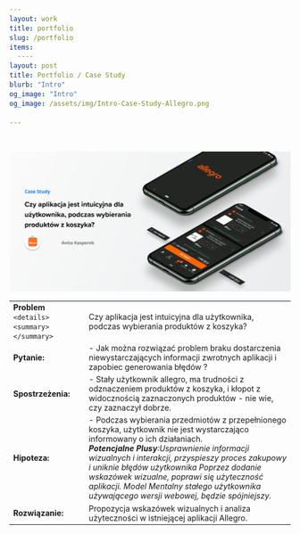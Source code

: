 ```yaml
---
layout: work
title: portfolio
slug: /portfolio
items:
  ----
layout: post
title: Portfolio / Case Study
blurb: "Intro"
og_image: "Intro"
og_image: /assets/img/Intro-Case-Study-Allegro.png
      
---   
```

<br>

[![image-text](https://raw.githubusercontent.com/AnitakasperekUX/AnitakasperekUX.github.io/main/assets/img/tytul.png)](https://raw.githubusercontent.com/AnitakasperekUX/AnitakasperekUX.github.io/main/assets/img/tytul.png) <br>


|                                            |                                                              |
| ------------------------------------------ | ------------------------------------------------------------ |
| **Problem** `<details><summary></summary>` | Czy aplikacja jest intuicyjna dla użytkownika, podczas wybierania produktów z koszyka? |
| **Pytanie:**                               | - Jak można rozwiązać problem braku dostarczenia niewystarczających informacji zwrotnych aplikacji i zapobiec generowania błędów ? |
| **Spostrzeżenia:**                         | - Stały użytkownik allegro, ma trudności z odznaczeniem produktów z koszyka, i kłopot z widocznością zaznaczonych produktów - nie wie, czy zaznaczył dobrze. |
| **Hipoteza:**                              | - Podczas wybierania przedmiotów z przepełnionego koszyka, użytkownik nie jest wystarczająco informowany o ich działaniach. <br>***Potencjalne Plusy**:Usprawnienie informacji wizualnych i interakcji, przyspieszy proces zakupowy i uniknie błędów użytkownika Poprzez dodanie wskazówek wizualne, poprawi się użyteczność aplikacji. Model Mentalny stałego użytkownika używającego wersji webowej, będzie spójniejszy.* |
| **Rozwiązanie:**                           | Propozycja wskazówek wizualnych i analiza użyteczności w istniejącej aplikacji Allegro. |



